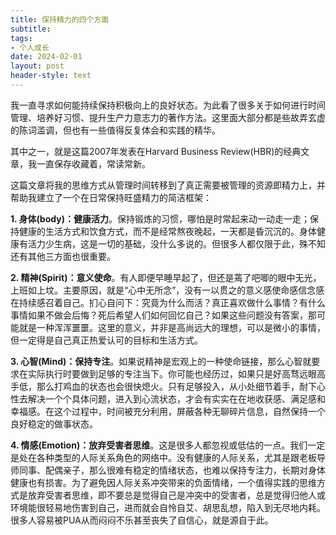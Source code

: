 ```yaml
---
title: 保持精力的四个方面
subtitle: 
tags: 
- 个人成长
date: 2024-02-01
layout: post
header-style: text
---
```


我一直寻求如何能持续保持积极向上的良好状态。为此看了很多关于如何进行时间管理、培养好习惯、提升生产力意志力的著作方法。这里面大部分都是些故弄玄虚的陈词滥调，但也有一些值得反复体会和实践的精华。

其中之一，就是这篇2007年发表在Harvard Business Review(HBR)的经典文章，我一直保存收藏着，常读常新。

这篇文章将我的思维方式从管理时间转移到了真正需要被管理的资源即精力上，并帮助我建立了一个在日常保持旺盛精力的简洁框架：

**1. 身体(body)：健康活力**。保持锻炼的习惯，哪怕是时常起来动一动走一走；保持健康的生活方式和饮食方式，而不是经常熬夜晚起，一天都是昏沉沉的。身体健康有活力少生病，这是一切的基础，没什么多说的。但很多人都仅限于此，殊不知还有其他三方面也很重要。

**2. 精神(Spirit)：意义使命**。有人即便早睡早起了，但还是蔫了吧唧的眼中无光，上班如上坟。主要原因，就是“心中无所念”，没有一以贯之的意义感使命感信念感在持续感召着自己。扪心自问下：究竟为什么而活？真正喜欢做什么事情？有什么事情如果不做会后悔？死后希望人们如何回忆自己？如果这些问题没有答案，那可能就是一种浑浑噩噩。这里的意义，并非是高尚远大的理想，可以是微小的事情，但一定得是自己真正热爱认可的目标和生活方式。

**3. 心智(Mind)：保持专注**。如果说精神是宏观上的一种使命链接，那么心智就要求在实际执行时要做到足够的专注当下。你可能也经历过，如果只是好高骛远眼高手低，那么打鸡血的状态也会很快熄火。只有足够投入，从小处细节着手，耐下心性去解决一个个具体问题，进入到心流状态，才会有实实在在地收获感、满足感和幸福感。在这个过程中，时间被充分利用，屏蔽各种无聊碎片信息，自然保持一个良好稳定的做事状态。

**4. 情感(Emotion)：放弃受害者思维**。这是很多人都忽视或低估的一点。我们一定是处在各种类型的人际关系角色的网络中。没有健康的人际关系，尤其是跟老板导师同事、配偶亲子，那么很难有稳定的情绪状态，也难以保持专注力，长期对身体健康也有损害。为了避免因人际关系冲突带来的负面情绪，一个值得实践的思维方式是放弃受害者思维，即不要总是觉得自己是冲突中的受害者，总是觉得归他人或环境能很轻易地伤害到自己，进而就会自怜自艾、胡思乱想，陷入到无尽地内耗。很多人容易被PUA从而闷闷不乐甚至丧失了自信心，就是源自于此。